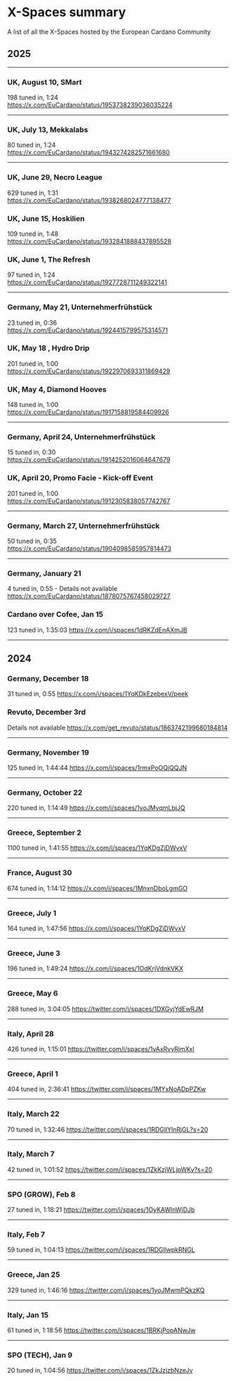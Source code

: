 # X-Spaces summary
A list of all the X-Spaces hosted by the European Cardano Community

## 2025

---

### UK, August 10, SMart
198 tuned in, 1:24  
https://x.com/EuCardano/status/1953738239036035224

---

### UK, July 13,  Mekkalabs
80 tuned in, 1:24  
https://x.com/EuCardano/status/1943274282571661680

---

### UK, June 29, Necro League
629 tuned in, 1:31  
https://x.com/EuCardano/status/1938268024777138477

### UK, June 15, Hoskilien
109 tuned in, 1:48  
https://x.com/EuCardano/status/1932841888437895528

### UK, June 1, The Refresh 
97 tuned in, 1:24  
https://x.com/EuCardano/status/1927728711249322141

---

### Germany, May 21, Unternehmerfrühstück  
23 tuned in, 0:36  
https://x.com/EuCardano/status/1924415799575314571  

### UK, May 18 , Hydro Drip
201 tuned in, 1:00  
https://x.com/EuCardano/status/1922970693311869429  

### UK, May 4, Diamond Hooves  
148 tuned in, 1:00  
https://x.com/EuCardano/status/1917158819584409926  

---

### Germany, April 24, Unternehmerfrühstück  
15 tuned in, 0:30  
https://x.com/EuCardano/status/1914252016064647679  

### UK, April 20, Promo Facie - Kick-off Event  
201 tuned in, 1:00  
https://x.com/EuCardano/status/1912305838057742767  

---

### Germany, March 27, Unternehmerfrühstück  
50 tuned in, 0:35  
https://x.com/EuCardano/status/1904098585957814473  
 
---

### Germany, January 21  
4 tuned in, 0:55 - Details not available
https://x.com/EuCardano/status/1878075767458029727

### Cardano over Cofee, Jan 15  
123 tuned in, 1:35:03
https://x.com/i/spaces/1dRKZdEnAXmJB

---
## 2024

### Germany, December 18
31 tuned in, 0:55
https://x.com/i/spaces/1YqKDkEzebexV/peek



### Revuto, December 3rd
Details not available
https://x.com/get_revuto/status/1863742199680184814

---

### Germany, November 19
125 tuned in, 1:44:44
https://x.com/i/spaces/1rmxPoOQjQQJN

---

### Germany, October 22
220 tuned in, 1:14:49
https://x.com/i/spaces/1yoJMyqmLbjJQ

---

### Greece, September 2
1100 tuned in, 1:41:55
https://x.com/i/spaces/1YqKDgZjDWvxV

---

### France, August 30
674 tuned in, 1:14:12
https://x.com/i/spaces/1MnxnDboLgmGO

---

### Greece, July 1
164 tuned in, 1:47:56
https://x.com/i/spaces/1YqKDgZjDWvxV

---

### Greece, June 3
196 tuned in, 1:49:24
https://x.com/i/spaces/1OdKrjVdnkVKX

---

### Greece, May 6
288 tuned in, 3:04:05
https://twitter.com/i/spaces/1DXGyjYdEwRJM

---

### Italy, April 28
426 tuned in, 1:15:01
https://twitter.com/i/spaces/1vAxRvyRjmXxl

---

### Greece, April 1
404 tuned in, 2:36:41
https://twitter.com/i/spaces/1MYxNoADpPZKw

---

### Italy, March 22
70 tuned in, 1:32:46
https://twitter.com/i/spaces/1RDGllYlnRjGL?s=20

---

### Italy, March 7
42 tuned in, 1:01:52
https://twitter.com/i/spaces/1ZkKzjWLjpWKv?s=20

---

### SPO (GROW), Feb 8
27 tuned in, 1:18:21
https://twitter.com/i/spaces/1OyKAWlnWjDJb

---

### Italy, Feb 7
59 tuned in, 1:04:13
https://twitter.com/i/spaces/1RDGllwpkRNGL

---

### Greece, Jan 25
329 tuned in, 1:46:16
https://twitter.com/i/spaces/1yoJMwmPQkzKQ

---

### Italy, Jan 15
61 tuned in, 1:18:56
https://twitter.com/i/spaces/1BRKjPopANwJw

---

### SPO (TECH), Jan 9
20 tuned in, 1:04:56
https://twitter.com/i/spaces/1ZkJzjzbNzeJv

































